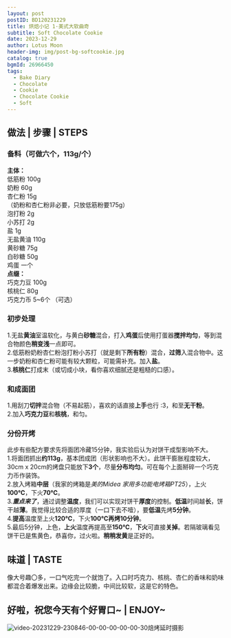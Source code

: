 ```yaml
---
layout: post
postID: BD120231229
title: 烘焙小记 1·美式大软曲奇
subtitle: Soft Chocolate Cookie
date: 2023-12-29
author: Lotus Moon
header-img: img/post-bg-softcookie.jpg
catalog: true
bgmId: 26966450
tags:
  - Bake Diary
  - Chocolate
  - Cookie
  - Chocolate Cookie
  - Soft
---
```


## 做法 | 步骤 | STEPS
### 备料（可做六个，113g/个）
**主体：**  
低筋粉 100g  
奶粉 60g  
杏仁粉 15g  
（奶粉和杏仁粉非必要，只放低筋粉要175g）  
泡打粉 2g  
小苏打 2g  
盐 1g  
无盐黄油 110g  
黄砂糖 75g  
白砂糖 50g  
鸡蛋 一个  
**点缀：**  
巧克力豆 100g  
核桃仁 80g  
巧克力币 5~6个 （可选）
### 初步处理
1.无盐**黄油**室温软化，与黄白**砂糖**混合，打入**鸡蛋**后使用打蛋器**搅拌均匀**，等到混合物颜色**稍变浅**一点即可。  
2.低筋粉奶粉杏仁粉泡打粉小苏打（就是剩下**所有粉**）混合，**过筛**入混合物中。这一步奶粉和杏仁粉可能有较大颗粒，可能需补充。加入**盐**。  
3.**核桃仁**打成末（或切成小块，看你喜欢细腻还是粗糙的口感）。
### 和成面团
1.用刮刀**切拌**混合物（不易起筋），喜欢的话直接**上手**也行 :3，和至**无干粉**。  
2.加入**巧克力豆**和**核桃**，和匀。
### 分份开烤
<span class="text-muted">此步有些配方要求先将面团冷藏15分钟，我实验后认为对饼干成型影响不大。</span>  
1.将面团抓出**约113g**，基本团成团（形状影响也不大）。此饼干膨胀程度较大，30cm x 20cm的烤盘只能放下**3个**，尽量**分布均匀**。可在每个上面掰碎一个巧克力币作装饰。  
2.放入烤箱**中层**（我家的烤箱是*美的Midea 家用多功能电烤箱PT25*），上火**100℃**，下火**70℃**。  
3.***重点来了***，通过调整**温度**，我们可以实现对饼干**厚度**的控制。**低温**时间越**长**，饼干越**薄**。我觉得比较合适的厚度（一口下去不噎），要**低温**先烤**5分钟**。  
4.**提高**温度至上火**120℃**，下火**100℃**再烤**10分钟**。  
5.最后5分钟，上色，**上火**温度再提高至**150℃**，**下火**可直接**关掉**。若隔玻璃看见饼干已是焦黄色，恭喜你，过火啦。**稍稍发黄**是正好的。
## 味道 | TASTE
像大号趣〇多，一口气吃完一个就饱了。入口时巧克力、核桃、杏仁的香味和奶味都混合着爆发出来。边缘会比较脆，中间比较软，这是它的特色。
## 好啦，祝您今天有个好胃口~ | ENJOY~
<div><img src="https://cdn.jsdelivr.net/gh/lotus-moon-0/Baking-GIF/video_20231229_230846%2000_00_00-00_00_30.gif" alt="video-20231229-230846-00-00-00-00-00-30" border="0"><span class="img-caption text-muted">焙烤延时摄影</span></div>
